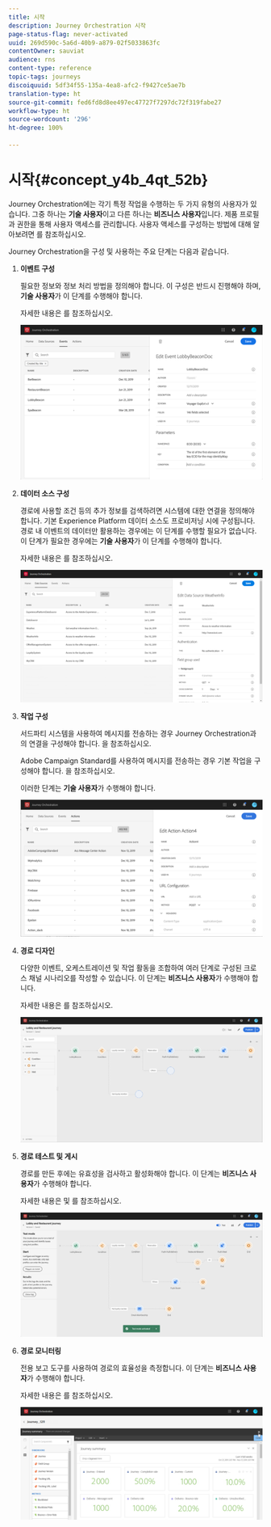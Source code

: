 ```yaml
---
title: 시작
description: Journey Orchestration 시작
page-status-flag: never-activated
uuid: 269d590c-5a6d-40b9-a879-02f5033863fc
contentOwner: sauviat
audience: rns
content-type: reference
topic-tags: journeys
discoiquuid: 5df34f55-135a-4ea8-afc2-f9427ce5ae7b
translation-type: ht
source-git-commit: fed6fd8d8ee497ec47727f7297dc72f319fabe27
workflow-type: ht
source-wordcount: '296'
ht-degree: 100%

---
```



# 시작{#concept_y4b_4qt_52b}

Journey Orchestration에는 각기 특정 작업을 수행하는 두 가지 유형의 사용자가 있습니다. 그중 하나는 **기술 사용자**&#x200B;이고 다른 하나는 **비즈니스 사용자**&#x200B;입니다. 제품 프로필과 권한을 통해 사용자 액세스를 관리합니다. 사용자 액세스를 구성하는 방법에 대해 알아보려면 [](../about/access-management.md)를 참조하십시오.

Journey Orchestration을 구성 및 사용하는 주요 단계는 다음과 같습니다.

1. **이벤트 구성**

   필요한 정보와 정보 처리 방법을 정의해야 합니다. 이 구성은 반드시 진행해야 하며, **기술 사용자**&#x200B;가 이 단계를 수행해야 합니다.

   자세한 내용은 [](../event/about-events.md)를 참조하십시오.

   ![](../assets/journey7.png)

1. **데이터 소스 구성**

   경로에 사용할 조건 등의 추가 정보를 검색하려면 시스템에 대한 연결을 정의해야 합니다. 기본 Experience Platform 데이터 소스도 프로비저닝 시에 구성됩니다. 경로 내 이벤트의 데이터만 활용하는 경우에는 이 단계를 수행할 필요가 없습니다. 이 단계가 필요한 경우에는 **기술 사용자**&#x200B;가 이 단계를 수행해야 합니다.

   자세한 내용은 [](../datasource/about-data-sources.md)를 참조하십시오.

   ![](../assets/journey22.png)

1. **작업 구성**

   서드파티 시스템을 사용하여 메시지를 전송하는 경우 Journey Orchestration과의 연결을 구성해야 합니다. [](../action/about-custom-action-configuration.md)을 참조하십시오.

   Adobe Campaign Standard를 사용하여 메시지를 전송하는 경우 기본 작업을 구성해야 합니다. [](../action/working-with-adobe-campaign.md)을 참조하십시오.

   이러한 단계는 **기술 사용자**&#x200B;가 수행해야 합니다.

   ![](../assets/custom2.png)

1. **경로 디자인**

   다양한 이벤트, 오케스트레이션 및 작업 활동을 조합하여 여러 단계로 구성된 크로스 채널 시나리오를 작성할 수 있습니다. 이 단계는 **비즈니스 사용자**&#x200B;가 수행해야 합니다.

   자세한 내용은 [](../building-journeys/journey.md)를 참조하십시오.

   ![](../assets/journeyuc2_24.png)

1. **경로 테스트 및 게시**

   경로를 만든 후에는 유효성을 검사하고 활성화해야 합니다. 이 단계는 **비즈니스 사용자**&#x200B;가 수행해야 합니다.

   자세한 내용은 [](../building-journeys/testing-the-journey.md) 및 [](../building-journeys/publishing-the-journey.md)를 참조하십시오.

   ![](../assets/journeyuc2_32bis.png)

1. **경로 모니터링**

   전용 보고 도구를 사용하여 경로의 효율성을 측정합니다. 이 단계는 **비즈니스 사용자**&#x200B;가 수행해야 합니다.

   자세한 내용은 [](../reporting/about-journey-reports.md)를 참조하십시오.

   ![](../assets/dynamic_report_journey_12.png)

